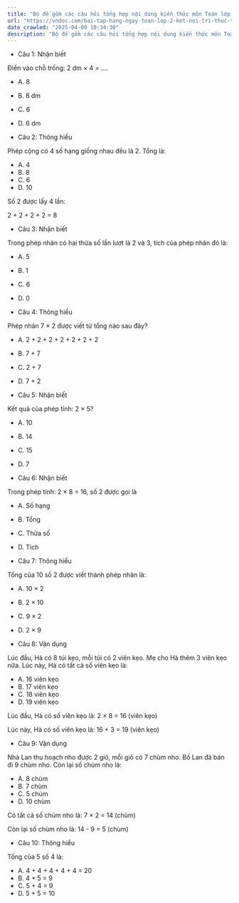 ```yaml
---
title: "Bộ đề gồm các câu hỏi tổng hợp nội dung kiến thức môn Toán lớp 2 đã học ở Tuần 20 trong chương trình Toán lớp 2 Tập 2 Kết nối tri thức, giúp các em ôn tập và luyện giải các dạng bài tập Toán lớp 2. Mời các em cùng luyện tập."
url: "https://vndoc.com/bai-tap-hang-ngay-toan-lop-2-ket-noi-tri-thuc-tuan-20-thu-2-335682"
date_crawled: "2025-04-09 10:34:30"
description: "Bộ đề gồm các câu hỏi tổng hợp nội dung kiến thức môn Toán lớp 2 đã học ở Tuần 20 trong chương trình Toán lớp 2 Tập 2 Kết nối tri thức, giúp các em ôn tập và luyện giải các dạng bài tập Toán lớp 2. Mời các em cùng luyện tập."
---
```


* Câu 1:  Nhận biết

Điền vào chỗ trống: 2 dm × 4 = ....

  * A. 8 
  * B. 8 dm 
  * C. 6 
  * D. 6 dm 



* Câu 2:  Thông hiểu

Phép cộng có 4 số hạng giống nhau đều là 2. Tổng là:

  * A. 4 
  * B. 8 
  * C. 6 
  * D. 10 



Số 2 được lấy 4 lần:

2 + 2 + 2 + 2 = 8

* Câu 3:  Nhận biết

Trong phép nhân có hai thừa số lần lượt là 2 và 3, tích của phép nhân đó là:

  * A. 5 
  * B. 1 
  * C. 6 
  * D. 0 



* Câu 4:  Thông hiểu

Phép nhân 7 × 2 được viết từ tổng nào sau đây?

  * A. 2 + 2 + 2 + 2 + 2 + 2 + 2 
  * B. 7 + 7 
  * C. 2 + 7 
  * D. 7 + 2 



* Câu 5:  Nhận biết

Kết quả của phép tính: 2 × 5?

  * A. 10 
  * B. 14 
  * C. 15 
  * D. 7 



* Câu 6:  Nhận biết

Trong phép tính: 2 × 8 = 16, số 2 được gọi là

  * A. Số hạng 
  * B. Tổng 
  * C. Thừa số 
  * D. Tích 



* Câu 7:  Thông hiểu

Tổng của 10 số 2 được viết thành phép nhân là:

  * A. 10 × 2 
  * B. 2 × 10 
  * C. 9 × 2 
  * D. 2 × 9 



* Câu 8:  Vận dụng

Lúc đầu, Hà có 8 túi kẹo, mỗi túi có 2 viên kẹo. Mẹ cho Hà thêm 3 viên kẹo nữa. Lúc này, Hà có tất cả số viên kẹo là:

  * A. 16 viên kẹo 
  * B. 17 viên kẹo 
  * C. 18 viên kẹo 
  * D. 19 viên kẹo 



Lúc đầu, Hà có số viên kẹo là: 2 × 8 = 16 (viên kẹo)

Lúc này, Hà có số viên kẹo là: 16 + 3 = 19 (viên kẹo)

* Câu 9:  Vận dụng

Nhà Lan thu hoạch nho được 2 giỏ, mỗi giỏ có 7 chùm nho. Bố Lan đã bán đi 9 chùm nho. Còn lại số chùm nho là:

  * A. 8 chùm 
  * B. 7 chùm 
  * C. 5 chùm 
  * D. 10 chùm 



Có tất cả số chùm nho là: 7 × 2 = 14 (chùm)

Còn lại số chùm nho là: 14 - 9 = 5 (chùm)

* Câu 10:  Thông hiểu

Tổng của 5 số 4 là:

  * A. 4 + 4 + 4 + 4 + 4 = 20 
  * B. 4 + 5 = 9 
  * C. 5 + 4 = 9 
  * D. 5 + 5 = 10 


